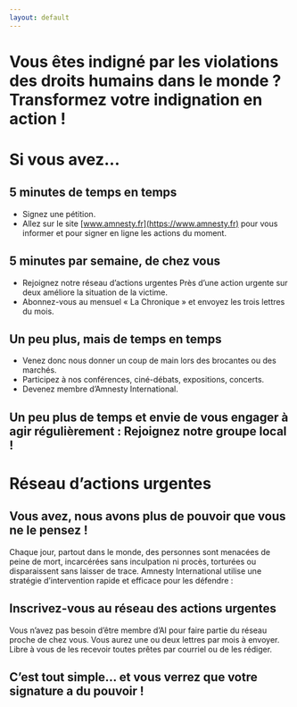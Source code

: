 ```yaml
---
layout: default
---
```


# Vous êtes indigné par les violations des droits humains dans le monde ? Transformez votre indignation en action !

# Si vous avez...

## 5 minutes de temps en temps

- Signez une pétition.
- Allez sur le site [www.amnesty.fr](https://www.amnesty.fr) pour vous informer et pour signer en ligne les actions du moment.

## 5 minutes par semaine, de chez vous

- Rejoignez notre réseau d’actions urgentes
Près d’une action urgente sur deux améliore la situation de la victime.
- Abonnez-vous au mensuel « La Chronique » et envoyez les trois lettres du mois.

## Un peu plus, mais de temps en temps

- Venez donc nous donner un coup de main lors des brocantes ou des marchés.
- Participez à nos conférences, ciné-débats, expositions, concerts.
- Devenez membre d’Amnesty International.

## Un peu plus de temps et envie de vous engager à agir régulièrement : Rejoignez notre groupe local !

# Réseau d’actions urgentes

## Vous avez, nous avons plus de pouvoir que vous ne le pensez !

Chaque jour, partout dans le monde, des personnes sont menacées de peine de mort, 
incarcérées sans inculpation ni procès, torturées ou disparaissent sans laisser de trace.
Amnesty International utilise une stratégie d’intervention rapide et efficace pour les défendre : 

## Inscrivez-vous au réseau des actions urgentes

Vous n’avez pas besoin d’être membre d’AI pour faire partie du réseau proche de chez 
vous. Vous aurez une ou deux lettres par mois à envoyer. Libre à vous de les recevoir 
toutes prêtes par courriel ou de les rédiger.

## C’est tout simple... et vous verrez que votre signature a du pouvoir !
